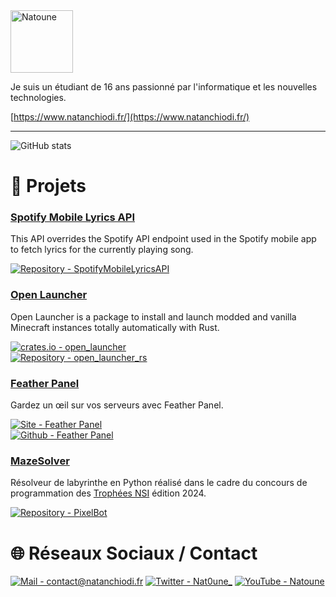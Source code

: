 <img src="https://res.cloudinary.com/natanchiodi/image/upload/f_auto,q_auto,c_scale,w_100,r_50/v1/portfolio/logo" alt="Natoune" width="100" />

Je suis un étudiant de 16 ans passionné par l'informatique et les nouvelles technologies. 
 
[https://www.natanchiodi.fr/](https://www.natanchiodi.fr/)  

<hr/>

![GitHub stats](https://github-readme-stats.vercel.app/api?username=natoune&theme=tokyonight)

# 📂 Projets
### [Spotify Mobile Lyrics API](https://github.com/Natoune/SpotifyMobileLyricsAPI)
This API overrides the Spotify API endpoint used in the Spotify mobile app to fetch lyrics for the currently playing song.

[![Repository - SpotifyMobileLyricsAPI](https://img.shields.io/static/v1?label&message=Repository&color=blue&logo=github)](https://github.com/Natoune/SpotifyMobileLyricsAPI)  

### [Open Launcher](https://crates.io/crates/open_launcher)
Open Launcher is a package to install and launch modded and vanilla Minecraft instances totally automatically with Rust.

[![crates.io - open_launcher](https://img.shields.io/crates/v/open_launcher?color=slateblue)](https://crates.io/crates/open_launcher)<br>
[![Repository - open_launcher_rs](https://img.shields.io/static/v1?label&message=Repository&color=blue&logo=github)](https://github.com/Natoune/open_launcher_rs)  

### [Feather Panel](https://github.com/Natoune/GarticPhoneClone)
Gardez un œil sur vos serveurs avec Feather Panel.
  
[![Site - Feather Panel](https://img.shields.io/badge/-featherpanel.ml-slateblue)](https://featherpanel.ml)<br>
[![Github - Feather Panel](https://img.shields.io/static/v1?label&message=Github&color=blue&logo=github)](https://github.com/FeatherPanel)  
  
### [MazeSolver](https://gitlab.com/nsi-curie/MazeSolver)
Résolveur de labyrinthe en Python réalisé dans le cadre du concours de programmation des [Trophées NSI](https://www.trophees-nsi.fr/) édition 2024.
  
[![Repository - PixelBot](https://img.shields.io/static/v1?label&message=Repository&color=blue&logo=gitlab)](https://gitlab.com/nsi-curie/MazeSolver)  

# 🌐 Réseaux Sociaux / Contact
[![Mail - contact@natanchiodi.fr](https://img.shields.io/static/v1?label=Mail&message=contact@natanchiodi.fr&color=f3b605&logo=gmail)](mailto:contact@natanchiodi.fr)
[![Twitter - Nat0une_](https://img.shields.io/static/v1?label=Twitter&message=Nat0une_&color=blue&logo=twitter)](https://twitter.com/Nat0une_/)
[![YouTube - Natoune](https://img.shields.io/static/v1?label=YT&message=Natoune&color=red&logo=youtube)](https://www.youtube.com/channel/UCmiUA3YW05-F1rWzhDZMu_w)
